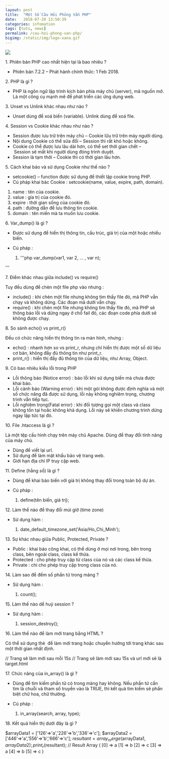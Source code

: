 ```yaml
---
layout: post
title:  "Một Số Câu Hỏi Phỏng Vấn PHP"
date:   2018-07-20 13:50:39
categories: infomation
tags: [tuts, news]
permalink: /cau-hoi-phong-van-php/
bigimg: /static/img/logo-xana.gif
---
```

[![](https://3.bp.blogspot.com/-oB077863oQ8/WrYrvTwQLAI/AAAAAAAADgY/D7AumFr7LvMOqAvumQt1_QCmm5e5Z7j2ACLcBGAs/s640/php-interview-696x392.jpg)](https://3.bp.blogspot.com/-oB077863oQ8/WrYrvTwQLAI/AAAAAAAADgY/D7AumFr7LvMOqAvumQt1_QCmm5e5Z7j2ACLcBGAs/s1600/php-interview-696x392.jpg)

1\. Phiên bản PHP cao nhất hiện tại là bao nhiêu ?

*   Phiên bản 7.2.2 – Phát hành chính thức: 1 Feb 2018.

2\. PHP là gì ?

*   PHP là ngôn ngữ lập trình kịch bản phía máy chủ (server), mã nguồn mở. Là một công cụ mạnh mẽ để phát triển các ứng dụng web.

3\. Unset vs Unlink khác nhau như nào ?

*   Unset dùng để xoá biến (variable). Unlink dùng để xoá file.

4\. Session vs Cookie khác nhau như nào ?

*   Session được lưu trữ trên máy chủ – Cookie lữu trữ trên máy người dùng.
*   Nội dung Cookie có thể sửa đổi – Session thì rất khó hoặc không.
*   Cookie có thể được lưu lâu dài hơn, có thể set thời gian chết – Session sẽ mất khi người dùng đóng trình duyệt.
*   Session là tạm thời – Cookie thì có thời gian lâu hơn.

5\. Cách khai báo và sử dụng Cookie như thế nào ?

*   setcookie() – function được sử dụng để thiết lập cookie trong PHP.
*   Cú pháp khai bác Cookie : setcookie(name, value, expire, path, domain).

1.  name : tên của cookie.
2.  value : gía trị của cookie đó.
3.  expire : thời gian sống của cookie đó.
4.  path : đường dẫn để lưu thông tin cookie.
5.  domain : tên miền mà ta muốn lưu cookie.

6\. Var_dump() là gì ?

*   Được sử dụng để hiển thị thông tin, cấu trúc, giá trị của một hoặc nhiều biến.
*   Cú pháp : 
    
    1.  '''php
    var_dump(var1,  var  2,  ...  ,  var n);
    
   '''
    

7\. Điểm khác nhau giữa include() vs require()

Tuy đều dùng để chèn một file php vào nhưng :

*   include() : khi chèn một file nhưng không tìm thấy file đó, mã PHP vẫn chạy và không dừng. Các đoạn mã dưới vẫn chạy.
*   require() : khi chèn một file nhưng không tìm thấy file đó, mã PHP sẽ thông báo lỗi và dừng ngay ở chỗ fail đó, các đoạn code phía dưới sẽ không được chạy.

8\. So sánh echo() vs print_r()

Đều có chức năng hiển thị thông tin ra màn hình, nhưng :

*   echo() : nhanh hơn so vs print\_r, nhưng chỉ hiển thị được một số dữ liệu cơ bản, không đầy đủ thông tin như print\_r.
*   print_r() : hiển thị đầy đủ thông tin của dữ liệu, như Array, Object.

9\. Có bao nhiêu kiểu lỗi trong PHP

*   Lỗi thông báo (Notice error) : báo lỗi khi sử dụng biến mà chưa được khai báo.
*   Lỗi cảnh báo (Warning error) : khi một gói không được định nghĩa và một số chức năng đã được sử dụng, lỗi này không nghiêm trọng, chương trình vẫn tiếp tục.
*   Lỗi nghiêm trọng(Fatal error) : khi đối tượng gọi một class và class không tồn tại hoăc không khả dụng. Lỗi này sẽ khiến chương trình dừng ngay lập tức tại đó.

10\. File .htaccess là gì ?

Là một tệp cấu hình chạy trên máy chủ Apache. Dùng để thay đổi tính năng của máy chủ.

*   Dùng để viết lại url.
*   Sử dụng để làm mật khẩu bảo vệ trang web.
*   Giới hạn địa chỉ IP truy cập web.

11\. Define (hằng số) là gì ?

*   Dùng để khai báo biến với giá trị không thay đổi trong toàn bộ dự án.
*   Cú pháp : 
    
    1.  define(tên biến, giá trị);
    

12\. Làm thế nào để thay đổi múi giờ (time zone)

*   Sử dụng hàm : 
    
    1.  date\_default\_timezone_set('Asia/Ho\_Chi\_Minh');
    

13\. Sự khác nhau giữa Public, Protected, Private ?

*   Public : khai báo công khai, có thể dùng ở mọi nơi trong, bên trong class, bên ngoài class, class kế thừa.
*   Protected : cho phép truy cập từ class của nó và các class kế thừa.
*   Private : chỉ cho phép truy cập trong class của nó.

14\. Làm sao để đếm số phần tử trong mảng ?

*   Sử dụng hàm :
    
    1.  count();
    

15\. Làm thế nào dể huỷ session ?

*   Sử dụng hàm :
    
    1.  session_destroy();
    

16\. Làm thế nào để làm mới trang bằng HTML ?

Có thể sử dụng thẻ <meta> để làm mới trang hoặc chuyển hướng tới trang khác sau một thời gian nhất định.

<head>  <meta  http-equiv="refresh"  content="15">  </head> // Trang sẽ làm mới sau mỗi 15s

<head>  <meta  http-equiv="refresh"  content="15"  URL="target.html">  </head> // Trang sẽ làm mới sau 15s và url mới sẽ là target.html

17\. Chức năng của in_array() là gì ?

*   Dùng để tìm kiếm phần tử có trong mảng hay không. Nếu phần tử cần tìm là chuỗi và tham số truyền vào là TRUE, thì kết quả tìm kiếm sẽ phần biệt chữ hoa, chữ thường.
*   Cú pháp : 
    
    1.  in_array(search, array, type);
    

18\. Kết quả hiển thị dưới đây là gì ?

$arrayData1 =  \['126'=>'a','226'=>'b','336'=>'c'\]; $arrayData2 =  \['446'=>'a','556'=>'b','666'=>'c'\]; $resultant = array_merge($arrayData1, $arrayData2); print_r($resultant);  // Result  Array  (  \[0\]  => a \[1\]  => b \[2\]  => c \[3\]  => a \[4\]  => b \[5\]  => c )
